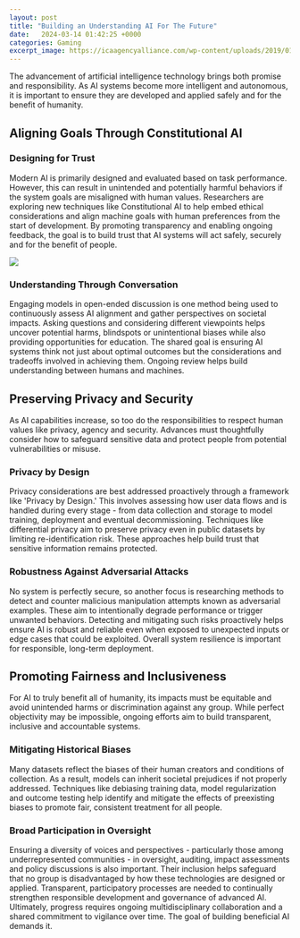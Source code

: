 ```yaml
---
layout: post
title: "Building an Understanding AI For The Future"
date:   2024-03-14 01:42:25 +0000
categories: Gaming
excerpt_image: https://icaagencyalliance.com/wp-content/uploads/2019/01/Artificial-Intelligence-Growth.jpg
---
```


The advancement of artificial intelligence technology brings both promise and responsibility. As AI systems become more intelligent and autonomous, it is important to ensure they are developed and applied safely and for the benefit of humanity.
## Aligning Goals Through Constitutional AI   
### Designing for Trust
Modern AI is primarily designed and evaluated based on task performance. However, this can result in unintended and potentially harmful behaviors if the system goals are misaligned with human values. Researchers are exploring new techniques like Constitutional AI to help embed ethical considerations and align machine goals with human preferences from the start of development. By promoting transparency and enabling ongoing feedback, the goal is to build trust that AI systems will act safely, securely and for the benefit of people.

![](https://icaagencyalliance.com/wp-content/uploads/2019/01/Artificial-Intelligence-Growth.jpg)
### Understanding Through Conversation  
Engaging models in open-ended discussion is one method being used to continuously assess AI alignment and gather perspectives on societal impacts. Asking questions and considering different viewpoints helps uncover potential harms, blindspots or unintentional biases while also providing opportunities for education. The shared goal is ensuring AI systems think not just about optimal outcomes but the considerations and tradeoffs involved in achieving them. Ongoing review helps build understanding between humans and machines.
## Preserving Privacy and Security
As AI capabilities increase, so too do the responsibilities to respect human values like privacy, agency and security. Advances must thoughtfully consider how to safeguard sensitive data and protect people from potential vulnerabilities or misuse. 
### Privacy by Design  
Privacy considerations are best addressed proactively through a framework like 'Privacy by Design.' This involves assessing how user data flows and is handled during every stage - from data collection and storage to model training, deployment and eventual decommissioning. Techniques like differential privacy aim to preserve privacy even in public datasets by limiting re-identification risk. These approaches help build trust that sensitive information remains protected.
### Robustness Against Adversarial Attacks
No system is perfectly secure, so another focus is researching methods to detect and counter malicious manipulation attempts known as adversarial examples. These aim to intentionally degrade performance or trigger unwanted behaviors. Detecting and mitigating such risks proactively helps ensure AI is robust and reliable even when exposed to unexpected inputs or edge cases that could be exploited. Overall system resilience is important for responsible, long-term deployment. 
## Promoting Fairness and Inclusiveness  
For AI to truly benefit all of humanity, its impacts must be equitable and avoid unintended harms or discrimination against any group. While perfect objectivity may be impossible, ongoing efforts aim to build transparent, inclusive and accountable systems.
### Mitigating Historical Biases  
Many datasets reflect the biases of their human creators and conditions of collection. As a result, models can inherit societal prejudices if not properly addressed. Techniques like debiasing training data, model regularization and outcome testing help identify and mitigate the effects of preexisting biases to promote fair, consistent treatment for all people. 
### Broad Participation in Oversight
Ensuring a diversity of voices and perspectives - particularly those among underrepresented communities - in oversight, auditing, impact assessments and policy discussions is also important. Their inclusion helps safeguard that no group is disadvantaged by how these technologies are designed or applied. Transparent, participatory processes are needed to continually strengthen responsible development and governance of advanced AI.  
Ultimately, progress requires ongoing multidisciplinary collaboration and a shared commitment to vigilance over time. The goal of building beneficial AI demands it.